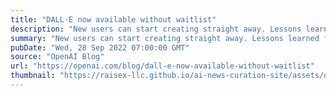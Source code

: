 ```yaml
---
title: "DALL·E now available without waitlist"
description: "New users can start creating straight away. Lessons learned from deployment and improvements to our safety systems make wider availability possible."
summary: "New users can start creating straight away. Lessons learned from deployment and improvements to our safety systems make wider availability possible."
pubDate: "Wed, 28 Sep 2022 07:00:00 GMT"
source: "OpenAI Blog"
url: "https://openai.com/blog/dall-e-now-available-without-waitlist"
thumbnail: "https://raisex-llc.github.io/ai-news-curation-site/assets/openai_logo.png"
---
```


